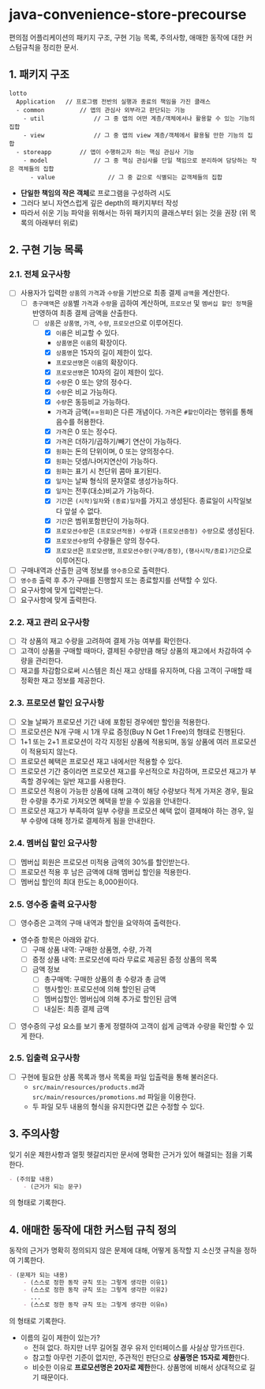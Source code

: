 # java-convenience-store-precourse

편의점 어플리케이션의 패키지 구조, 구현 기능 목록, 주의사항, 애매한 동작에 대한 커스텀규칙을 정리한 문서.

## 1. 패키지 구조

```
lotto
  Application   // 프로그램 전반의 실행과 종료의 책임을 가진 클래스
  - common          // 앱의 관심사 외부라고 판단되는 기능
    - util              // 그 중 앱의 어떤 계층/객체에서나 활용할 수 있는 기능의 집합
    - view              // 그 중 앱의 view 계층/객체에서 활용될 만한 기능의 집합
  - storeapp        // 앱이 수행하고자 하는 핵심 관심사 기능
    - model             // 그 중 핵심 관심사를 단일 책임으로 분리하여 담당하는 작은 객체들의 집합
      - value               // 그 중 값으로 식별되는 값객체들의 집합
```

- **단일한 책임의 작은 객체**로 프로그램을 구성하려 시도
- 그러다 보니 자연스럽게 깊은 depth의 패키지부터 작성
- 따라서 쉬운 기능 파악을 위해서는 하위 패키지의 클래스부터 읽는 것을 권장 (위 목록의 아래부터 위로)

## 2. 구현 기능 목록

### 2.1. 전체 요구사항

- [ ] 사용자가 입력한 `상품`의 `가격`과 `수량`을 기반으로 최종 결제 `금액`을 계산한다.
    - [ ] `총구매액`은 `상품`별 `가격`과 `수량`을 곱하여 계산하며, `프로모션` 및 `멤버십 할인 정책`을 반영하여 최종 결제 금액을 산출한다.
        - [ ] `상품`은 `상품명`, `가격`, `수량`, `프로모션`으로 이루어진다.
            - [x] `이름`은 비교할 수 있다.
            - `상품명`은 `이름`의 확장이다.
            - [x] `상품명`은 15자의 길이 제한이 있다.
            - `프로모션명`은 `이름`의 확장이다.
            - [x] `프로모션명`은 10자의 길이 제한이 있다.
            - [x] `수량`은 0 또는 양의 정수다.
            - [x] `수량`은 비교 가능하다.
            - [x] `수량`은 동등비교 가능하다.
            - `가격`과 금액(==`원화`)은 다른 개념이다. `가격`은 `#할인`이라는 행위를 통해 음수를 허용한다.
            - [x] `가격`은 0 또는 정수다.
            - [x] `가격`은 더하기/곱하기/빼기 연산이 가능하다.
            - [x] `원화`는 돈의 단위이며, 0 또는 양의정수다.
            - [x] `원화`는 덧셈/나머지연산이 가능하다.
            - [x] `원화`는 표기 시 천단위 콤마 표기된다.
            - [x] `일자`는 날짜 형식의 문자열로 생성가능하다.
            - [x] `일자`는 전후(대소)비교가 가능하다.
            - [x] `기간`은 `(시작)일자`와 `(종료)일자`를 가지고 생성된다. 종료일이 시작일보다 앞설 수 없다.
            - [x] `기간`은 범위포함판단이 가능하다.
            - [x] `프로모션수량`은 `(프로모션적용) 수량`과 `(프로모션증정) 수량`으로 생성된다.
            - [x] `프로모션수량`의 수량들은 양의 정수다.
            - [x] `프로모션`은 `프로모션명`, `프로모션수량(구매/증정)`, `(행사시작/종료)기간`으로 이루어진다.
- [ ] 구매내역과 산출한 금액 정보를 `영수증`으로 출력한다.
- [ ] `영수증` 출력 후 추가 구매를 진행할지 또는 종료할지를 선택할 수 있다.
- [ ] 요구사항에 맞게 입력받는다.
- [ ] 요구사항에 맞게 출력한다.

### 2.2. 재고 관리 요구사항

- [ ] 각 상품의 재고 수량을 고려하여 결제 가능 여부를 확인한다.
- [ ] 고객이 상품을 구매할 때마다, 결제된 수량만큼 해당 상품의 재고에서 차감하여 수량을 관리한다.
- [ ] 재고를 차감함으로써 시스템은 최신 재고 상태를 유지하며, 다음 고객이 구매할 때 정확한 재고 정보를 제공한다.

### 2.3. 프로모션 할인 요구사항

- [ ] 오늘 날짜가 프로모션 기간 내에 포함된 경우에만 할인을 적용한다.
- [ ] 프로모션은 N개 구매 시 1개 무료 증정(Buy N Get 1 Free)의 형태로 진행된다.
- [ ] 1+1 또는 2+1 프로모션이 각각 지정된 상품에 적용되며, 동일 상품에 여러 프로모션이 적용되지 않는다.
- [ ] 프로모션 혜택은 프로모션 재고 내에서만 적용할 수 있다.
- [ ] 프로모션 기간 중이라면 프로모션 재고를 우선적으로 차감하며, 프로모션 재고가 부족할 경우에는 일반 재고를 사용한다.
- [ ] 프로모션 적용이 가능한 상품에 대해 고객이 해당 수량보다 적게 가져온 경우, 필요한 수량을 추가로 가져오면 혜택을 받을 수 있음을 안내한다.
- [ ] 프로모션 재고가 부족하여 일부 수량을 프로모션 혜택 없이 결제해야 하는 경우, 일부 수량에 대해 정가로 결제하게 됨을 안내한다.

### 2.4. 멤버십 할인 요구사항

- [ ] 멤버십 회원은 프로모션 미적용 금액의 30%를 할인받는다.
- [ ] 프로모션 적용 후 남은 금액에 대해 멤버십 할인을 적용한다.
- [ ] 멤버십 할인의 최대 한도는 8,000원이다.

### 2.5. 영수증 출력 요구사항

- [ ] 영수증은 고객의 구매 내역과 할인을 요약하여 출력한다.
- 영수증 항목은 아래와 같다.
    - [ ] 구매 상품 내역: 구매한 상품명, 수량, 가격
    - [ ] 증정 상품 내역: 프로모션에 따라 무료로 제공된 증정 상품의 목록
    - [ ] 금액 정보
        - [ ] 총구매액: 구매한 상품의 총 수량과 총 금액
        - [ ] 행사할인: 프로모션에 의해 할인된 금액
        - [ ] 멤버십할인: 멤버십에 의해 추가로 할인된 금액
        - [ ] 내실돈: 최종 결제 금액
- [ ] 영수증의 구성 요소를 보기 좋게 정렬하여 고객이 쉽게 금액과 수량을 확인할 수 있게 한다.

### 2.5. 입출력 요구사항

- [ ] 구현에 필요한 상품 목록과 행사 목록을 파일 입출력을 통해 불러온다.
    - `src/main/resources/products.md`과 `src/main/resources/promotions.md` 파일을 이용한다.
    - 두 파일 모두 내용의 형식을 유지한다면 값은 수정할 수 있다.

## 3. 주의사항

잊기 쉬운 제한사항과 얼핏 헷갈리지만 문서에 명확한 근거가 있어 해결되는 점을 기록한다.

```markdown
- (주의할 내용)
    - (근거가 되는 문구)
```

의 형태로 기록한다.

## 4. 애매한 동작에 대한 커스텀 규칙 정의

동작의 근거가 명확히 정의되지 않은 문제에 대해, 어떻게 동작할 지 소신껏 규칙을 정하여 기록한다.

```markdown
- (문제가 되는 내용)
    - (스스로 정한 동작 규칙 또는 그렇게 생각한 이유1)
    - (스스로 정한 동작 규칙 또는 그렇게 생각한 이유2)
      ...
    - (스스로 정한 동작 규칙 또는 그렇게 생각한 이유n)
```

의 형태로 기록한다.

- 이름의 길이 제한이 있는가?
    - 전혀 없다. 하지만 너무 길어질 경우 유저 인터페이스를 사실상 망가뜨린다.
    - 참고할 아무런 기준이 없지만, 주관적인 판단으로 **상품명은 15자로 제한**한다.
    - 비슷한 이유로 **프로모션명은 20자로 제한**한다. 상품명에 비해서 상대적으로 길기 때문이다.